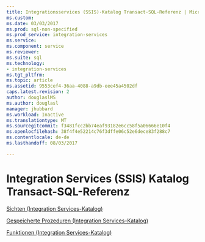 ```yaml
---
title: Integrationsservices (SSIS)-Katalog Transact-SQL-Referenz | Microsoft Docs
ms.custom: 
ms.date: 03/03/2017
ms.prod: sql-non-specified
ms.prod_service: integration-services
ms.service: 
ms.component: service
ms.reviewer: 
ms.suite: sql
ms.technology:
- integration-services
ms.tgt_pltfrm: 
ms.topic: article
ms.assetid: 9553cef4-36aa-4088-a9db-eee45a4502df
caps.latest.revision: 2
author: douglaslMS
ms.author: douglasl
manager: jhubbard
ms.workload: Inactive
ms.translationtype: MT
ms.sourcegitcommit: f3481fcc2bb74eaf93182e6cc58f5a06666e10f4
ms.openlocfilehash: 38f4f4e52214c76f3dffe06c52e6dece83f288c7
ms.contentlocale: de-de
ms.lasthandoff: 08/03/2017

---
```

# <a name="integration-services-ssis-catalog-transact-sql-reference"></a>Integration Services (SSIS) Katalog Transact-SQL-Referenz
[Sichten &#40;Integration Services-Katalog&#41;](../../integration-services/system-views/views-integration-services-catalog.md)  
  
 [Gespeicherte Prozeduren &#40;Integration Services-Katalog&#41;](../../integration-services/system-stored-procedures/stored-procedures-integration-services-catalog.md)  
  
 [Funktionen &#40;Integration Services-Katalog&#41;](http://msdn.microsoft.com/library/9f2aec85-3d4c-415f-b1f8-8328a60b1c7f) 

